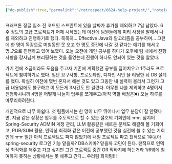 ```yaml
---
{"dg-publish":true,"permalink":"/retrospect/0624-help-project/","noteIcon":"","created":"2025-06-24T21:58:53.267+09:00","updated":"2025-07-13T21:30:48.909+09:00"}
---
```




크래프톤 정글 입소 전 코드잇 스프린트에 있을 날짜가 휴가를 제외하고 7일 남았다. 
6주 정도의 고급 프로젝트가 어제 시작했는데 이전에 팀원들에게 미리 사정을 말해서 나를 제외하고 진행하기로 했다.
묵묵히... Effective Java와 알고리즘을 공부하며...
그런데 한 명이 독감으로 며칠동안 못 오고 한 명도 중간에 나갈 것 같다는 얘기를 해서 2명..?으로 진행하고 있어 보였다. 오늘 오전에 개인 공부를 하다가 오후에 팀 내에서 진행사항을 강사님께 브리핑하는 것을 들었는데 진행이 하나도 안되어 있는 것을 알았다.

가기 전에 조금이라도 도움을 주고자 기존에 계획했던 공부를 집어치우고 1주라도 프로젝트에 참여하기로 했다.
일단 요구사항, 프로토타입, 디자인 시안 을 리딩한 뒤 DB 설계를 했다.
확실히 이전에 몇번 혼자서 해본 것도 있고 그동안 내 실력이 올라서 그런가 고급 내용임에도 불구하고 이 모든게 3시간도 안 걸렸다.
아무튼 나를 제외하고 4명이서 진행하시니까 4명을 어떻게 나눌지 업무를 쪼개주고(아직 역할 배정은❌) 오늘 하루를 마무리하려한다.

개인적으로 너무 아쉽다.
첫 팀플에서는 한 명이 너무 뛰어나서 업무 분담이 잘 안됐다면, 지금 같은 상황은 업무를 주도적으로 할 수 있는 절호의 기회인데 ㅠㅠ. 심지어 Spring-Security ADMIN 계정 관리, LLM 활용같은 새로운 문제도 해결해 볼 기회이고, PUB/SUM 활용, 인덱싱 최적화 같은 이전에 공부했던 것을 실전에 쓸 수 있는 기회인데 ㅠㅠ
일단 아직 프로젝트도 파지 않았기에 내일 프로젝트 파고 갠적으로 1주동아 spring-security 로그인 기능 맡을까? DB스키마? 맡을까 고민이 된다.
갠적으로 인덱싱 최적화를 해주고 가고 싶지만 그건 프로젝트 중간 OR 막바지에 하는거라 1/6밖에 참여하지 못하는 상황에서는 못 해주고 간다... 우리팀 화이팅!!!


